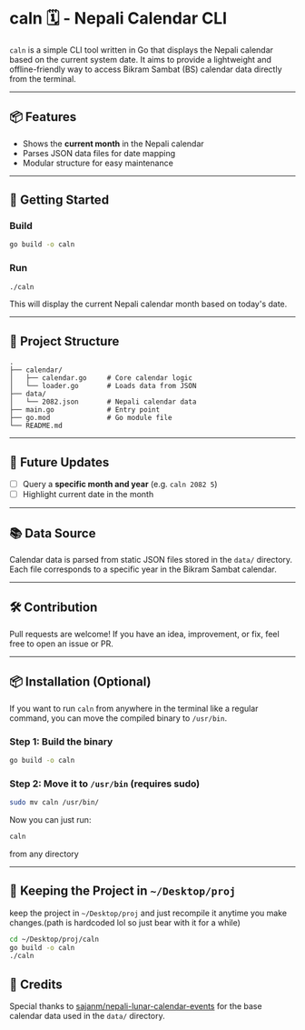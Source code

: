 # caln 🗓️ - Nepali Calendar CLI

`caln` is a simple CLI tool written in Go that displays the Nepali calendar based on the current system date. It aims to provide a lightweight and offline-friendly way to access Bikram Sambat (BS) calendar data directly from the terminal.

---

## 📦 Features

- Shows the **current month** in the Nepali calendar
- Parses JSON data files for date mapping
- Modular structure for easy maintenance

---

## 🚀 Getting Started

### Build

```bash
go build -o caln
```

### Run

```bash
./caln
```

This will display the current Nepali calendar month based on today's date.

---

## 📁 Project Structure

```
.
├── calendar/
│   ├── calendar.go     # Core calendar logic
│   └── loader.go       # Loads data from JSON
├── data/
│   └── 2082.json       # Nepali calendar data
├── main.go             # Entry point
├── go.mod              # Go module file
└── README.md
```

---

## 🌟 Future Updates

- [ ] Query a **specific month and year** (e.g. `caln 2082 5`)
- [ ] Highlight current date in the month
---

## 📚 Data Source

Calendar data is parsed from static JSON files stored in the `data/` directory. Each file corresponds to a specific year in the Bikram Sambat calendar.

---

## 🛠️ Contribution

Pull requests are welcome! If you have an idea, improvement, or fix, feel free to open an issue or PR.

---



## 📦 Installation (Optional)

If you want to run `caln` from anywhere in the terminal like a regular command, you can move the compiled binary to `/usr/bin`.

### Step 1: Build the binary

```bash
go build -o caln
```

### Step 2: Move it to `/usr/bin` (requires sudo)

```bash
sudo mv caln /usr/bin/
```

Now you can just run:

```bash
caln
```

from any directory 

---

## 📁 Keeping the Project in `~/Desktop/proj`

 keep the project in `~/Desktop/proj` and just recompile it anytime you make changes.(path is hardcoded lol so just bear with it for a while)

```bash
cd ~/Desktop/proj/caln
go build -o caln
./caln
```




## 🙏 Credits

Special thanks to [sajanm/nepali-lunar-calendar-events](https://github.com/sajanm/nepali-lunar-calendar-events) for the base calendar data used in the `data/` directory.

